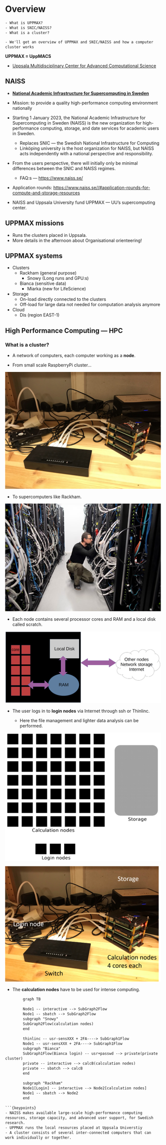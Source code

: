 # Overview

```{questions}
- What is UPPMAX?
- What is SNIC/NAISS?
- What is a cluster?

```

```{objectives}
- We'll get an overview of UPPMAX and SNIC/NAISS and how a computer cluster works
```


**UPPMAX = UppMACS**
- [Uppsala Multidisciplinary Center for Advanced Computational Science](http://uppmax.uu.se)

## NAISS
- [**National Academic Infrastructure for Supercomputing in Sweden**](https://www.naiss.se/)
- Mission: to provide a quality high-performance computing environment nationally

- Starting 1 January 2023, the National Academic Infrastructure for Supercomputing in Sweden (NAISS) is the new organization for high-performance computing, storage, and date services for academic users in Sweden. 
  - Replaces SNIC — the Swedish National Infrastructure for Computing
  - Linköping university is the host organization for NAISS, but NAISS acts independently with a national perspective and responsibility.
- From the users perspective, there will initially only be minimal differences between the SNIC and NAISS regimes.
  - FAQ:s — <https://www.naiss.se/>
- Application rounds: <https://www.naiss.se//#application-rounds-for-compute-and-storage-resources>
- NAISS and Uppsala University fund UPPMAX — UU’s supercomputing center.


## UPPMAX missions
- Runs the clusters placed in Uppsala.
- More details in the afternoon about Organisational orienteering!

    
## UPPMAX systems

- Clusters
  - Rackham (general purpose)
    - Snowy (Long runs and GPU:s)
  - Bianca (sensitive data)
    - Miarka (new for LifeScience)
- Storage
  - On-load directly connected to the clusters
  - Off-load for large data not needed for computation analysis anymore
- Cloud
  - Dis (region EAST-1)

## High Performance Computing — HPC
### What is a cluster?

- A network of computers, each computer working as a **node**.

- From small scale RaspberryPi cluster... 
     
![RaspBerry](./img/IMG_5111.jpeg)

- To supercomputers like Rackham.

![Rackham](./img/uppmax-light2.jpg)

- Each node contains several processor cores and RAM and a local disk called scratch.

![Node](./img/node.png)

- The user logs in to **login nodes**  via Internet through ssh or Thinlinc.

  - Here the file management and lighter data analysis can be performed.

![RaspBerry](./img/nodes.png)

![RaspBerry](./img/Bild1.png)

- The **calculation nodes** have to be used for intense computing. 


```mermaid
        graph TB

        Node1 -- interactive --> SubGraph2Flow
        Node1 -- sbatch --> SubGraph2Flow
        subgraph "Snowy"
        SubGraph2Flow(calculation nodes) 
        end

        thinlinc -- usr-sensXXX + 2FA----> SubGraph1Flow
        Node1 -- usr-sensXXX + 2FA----> SubGraph1Flow
        subgraph "Bianca"
        SubGraph1Flow(Bianca login) -- usr+passwd --> private(private cluster)
        private -- interactive --> calcB(calculation nodes)
        private -- sbatch --> calcB
        end

        subgraph "Rackham"
        Node1[Login] -- interactive --> Node2[calculation nodes]
        Node1 -- sbatch --> Node2
        end

```{keypoints}
- NAISS makes available large-scale high-performance computing resources, storage capacity, and advanced user support, for Swedish research. 
- UPPMAX runs the local resources placed at Uppsala Universtiy
- A cluster consists of several inter-connected computers that can work individually or together.
```

